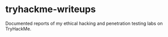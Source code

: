 # tryhackme-writeups
Documented reports of my ethical hacking and penetration testing labs on TryHackMe.
